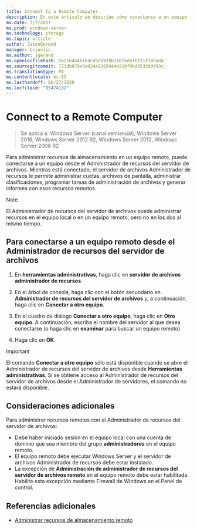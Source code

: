 ```yaml
---
title: Connect to a Remote Computer
description: En este artículo se describe cómo conectarse a un equipo remoto para administrar recursos de almacenamiento desde el servidor de archivos Administrador de recursos
ms.date: 7/7/2017
ms.prod: windows-server
ms.technology: storage
ms.topic: article
author: JasonGerend
manager: brianlic
ms.author: jgerend
ms.openlocfilehash: 562164b461b4cd5db939b116feeb1bf21f78bad4
ms.sourcegitcommit: 771db070a3a924c8265944e21bf9bd85350dd93c
ms.translationtype: MT
ms.contentlocale: es-ES
ms.lasthandoff: 06/27/2020
ms.locfileid: "85474132"
---
```

# <a name="connect-to-a-remote-computer"></a>Connect to a Remote Computer

> Se aplica a: Windows Server (canal semianual), Windows Server 2016, Windows Server 2012 R2, Windows Server 2012, Windows Server 2008 R2

Para administrar recursos de almacenamiento en un equipo remoto, puede conectarse a un equipo desde el Administrador de recursos del servidor de archivos. Mientras está conectado, el servidor de archivos Administrador de recursos le permite administrar cuotas, archivos de pantalla, administrar clasificaciones, programar tareas de administración de archivos y generar informes con esos recursos remotos.

> [!Note]
> El Administrador de recursos del servidor de archivos puede administrar recursos en el equipo local o en un equipo remoto, pero no en los dos al mismo tiempo.

## <a name="to-connect-to-a-remote-computer-from-file-server-resource-manager"></a>Para conectarse a un equipo remoto desde el Administrador de recursos del servidor de archivos

1.  En **herramientas administrativas**, haga clic en **servidor de archivos administrador de recursos**.

2.  En el árbol de consola, haga clic con el botón secundario en **Administrador de recursos del servidor de archivos** y, a continuación, haga clic en **Conectar a otro equipo**.

3.  En el cuadro de diálogo **Conectar a otro equipo**, haga clic en **Otro equipo**. A continuación, escriba el nombre del servidor al que desea conectarse (o haga clic en **examinar** para buscar un equipo remoto).

4.  Haga clic en **OK**.

> [!Important]
> El comando **Conectar a otro equipo** sólo está disponible cuando se abre el Administrador de recursos del servidor de archivos desde **Herramientas administrativas**. Si se obtiene acceso al Administrador de recursos del servidor de archivos desde el Administrador de servidores, el comando no estará disponible.

## <a name="additional-considerations"></a>Consideraciones adicionales

Para administrar recursos remotos con el Administrador de recursos del servidor de archivos:

-   Debe haber iniciado sesión en el equipo local con una cuenta de dominio que sea miembro del grupo **administradores** en el equipo remoto.
-   El equipo remoto debe ejecutar Windows Server y el servidor de archivos Administrador de recursos debe estar instalado.
-   La excepción de **Administración de administrador de recursos del servidor de archivos remoto** en el equipo remoto debe estar habilitada. Habilite esta excepción mediante Firewall de Windows en el Panel de control.

## <a name="additional-references"></a>Referencias adicionales

-   [Administrar recursos de almacenamiento remoto](managing-remote-storage-resources.md)